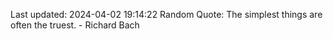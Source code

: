 Last updated: 2024-04-02 19:14:22
Random Quote: The simplest things are often the truest. - Richard Bach